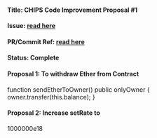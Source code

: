 #### Title: CHIPS Code Improvement Proposal #1
#### Issue: [read here](https://github.com/ciphs/cryptocurrency/issues/4)
#### PR/Commit Ref: [read here](https://github.com/ciphs/cryptocurrency/commit/5a16c0a8b416ff0205fbb5424e3884239d749440)
#### Status: Complete
#### Proposal 1: To withdraw Ether from Contract

function sendEtherToOwner() public onlyOwner {                       
      owner.transfer(this.balance);
  }

#### Proposal 2: Increase setRate to 

1000000e18

